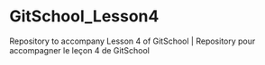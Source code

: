 # GitSchool_Lesson4
Repository to accompany Lesson 4 of GitSchool | Repository pour accompagner le leçon 4 de GitSchool
